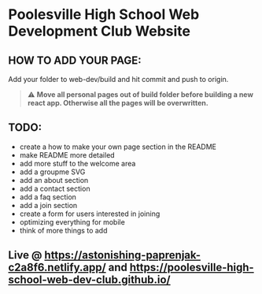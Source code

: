 # Poolesville High School Web Development Club Website

## HOW TO ADD YOUR PAGE:

Add your folder to web-dev/build and hit commit and push to origin.

> :warning: **Move all personal pages out of build folder before building a new react app. Otherwise all the pages will be overwritten.**

## TODO:

- create a how to make your own page section in the README
- make README more detailed
- add more stuff to the welcome area
- add a groupme SVG
- add an about section
- add a contact section
- add a faq section
- add a join section
- create a form for users interested in joining
- optimizing everything for mobile
- think of more things to add

## Live @ https://astonishing-paprenjak-c2a8f6.netlify.app/ and https://poolesville-high-school-web-dev-club.github.io/
